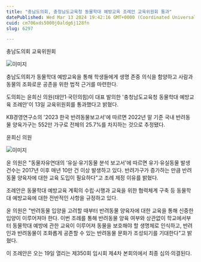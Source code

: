 ```yaml
---
title: "충남도의회, 충청남도교육청 동물학대 예방교육 조례안 교육위원회 통과"
datePublished: Wed Mar 13 2024 19:42:16 GMT+0000 (Coordinated Universal Time)
cuid: cm706xds5000j0aldg6j128fn
slug: 6297

---
```



충남도의회 교육위원회

![이미지](https://cdn.hashnode.com/res/hashnode/image/upload/v1739260717791/ea55c59f-eee0-483d-9b7a-e278cca789a0.jpeg)

충남도의회가 동물학대 예방교육을 통해 학생들에게 생명 존중 의식을 함양하고 사람과 동물의 조화로운 공존을 위한 법적 근거를 마련한다.

도의회는 윤희신 의원(태안1·국민의힘)이 대표 발의한 '충청남도교육청 동물학대 예방교육 조례안'이 13일 교육위원회를 통과했다고 밝혔다.

KB경영연구소의 '2023 한국 반려동물보고서'에 따르면 2022년 말 기준 국내 반려동물 양육가구는 552만 가구로 전체의 25.7%를 차지하는 것으로 추정됐다.

윤희신 의원

![이미지](https://cdn.hashnode.com/res/hashnode/image/upload/v1739260719914/c06e30ea-f141-4364-892b-b8412e7f2617.jpeg)

윤 의원은 "동물자유연대의 ‘유실·유기동물 분석 보고서'에 따르면 유기·유실동물 발생 건수는 2017년 이후 매년 10만 건 이상 발생하고 있다. 반려가구가 증가하는 만큼 반려동물 양육자에 대한 교육 도입이 필요하다"고 조례 제정 이유를 밝혔다.

조례안은 동물학대 예방교육 계획의 수립‧시행과 교육을 위한 협력체계 구축 등 동물학대 예방교육에 대한 전반적인 사항을 규정하고 있다.

윤 의원은 "반려동물 입양을 고려할 때부터 반려동물 양육자에 대한 교육을 통해 신중한 입양이 이루어져야 한다. 이번 조례를 통해 반려동물 양육 여부와 상관없이 학교에서부터 동물학대 예방에 관한 교육이 이루어져 동물을 보호해야 할 생명체로 인식하고, 반려인과 반려동물이 조화롭게 공존할 수 있는 반려동물 문화가 조성되기를 기대한다"고 밝혔다.

이 조례안은 오는 19일 열리는 제350회 임시회 제4차 본회의에서 최종 심의‧의결된다.
